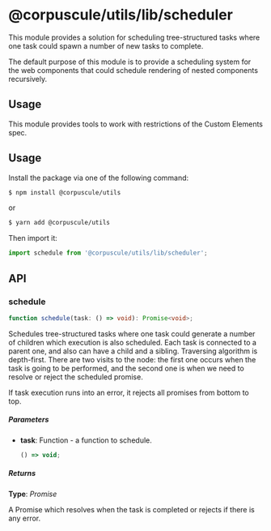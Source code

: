 # @corpuscule/utils/lib/scheduler

This module provides a solution for scheduling tree-structured tasks where
one task could spawn a number of new tasks to complete.

The default purpose of this module is to provide a scheduling system for the
web components that could schedule rendering of nested components recursively.

## Usage

This module provides tools to work with restrictions of the Custom Elements
spec.

## Usage

Install the package via one of the following command:

```bash
$ npm install @corpuscule/utils
```

or

```bash
$ yarn add @corpuscule/utils
```

Then import it:

```typescript
import schedule from '@corpuscule/utils/lib/scheduler';
```

## API

### schedule

```typescript
function schedule(task: () => void): Promise<void>;
```

Schedules tree-structured tasks where one task could generate a number of
children which execution is also scheduled. Each task is connected to a parent
one, and also can have a child and a sibling. Traversing algorithm is
depth-first. There are two visits to the node: the first one occurs when the
task is going to be performed, and the second one is when we need to resolve or
reject the scheduled promise.

If task execution runs into an error, it rejects all promises from bottom to
top.

##### Parameters

- **task**: Function - a function to schedule.

  ```typescript
  () => void;
  ```

##### Returns

**Type**: _Promise<void>_

A Promise which resolves when the task is completed or rejects if there is any
error.
